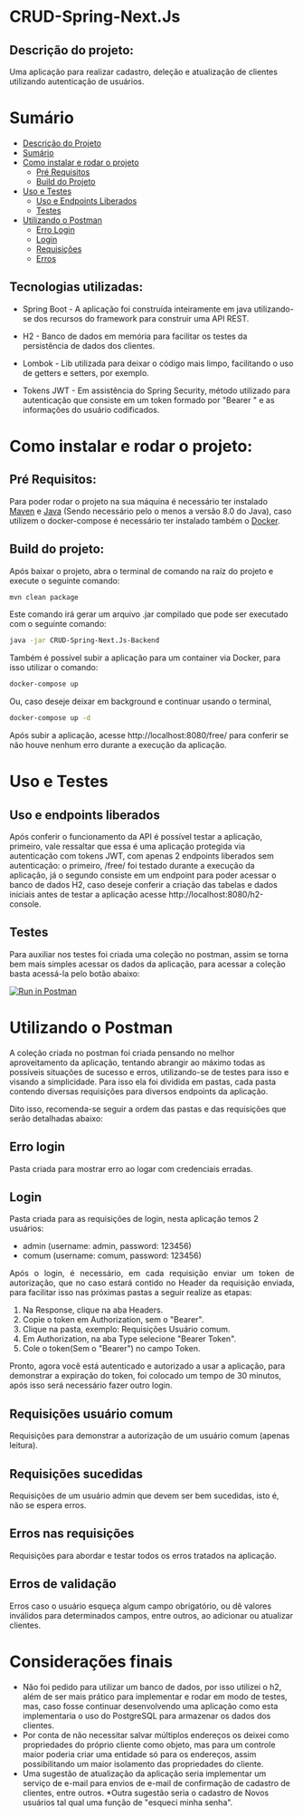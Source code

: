 # CRUD-Spring-Next.Js

## Descrição do projeto:
 
Uma aplicação para realizar cadastro, deleção e atualização de clientes utilizando autenticação de usuários.

Sumário
=================
<!--ts-->
   * [Descrição do Projeto](#descrição-do-projeto)
   * [Sumário](#sumário)
   * [Como instalar e rodar o projeto](#Como-instalar-e-rodar-o-projeto)
      * [Pré Requisitos](#pré-requisitos)
      * [Build do Projeto](#build-do-projeto)
   * [Uso e Testes](#uso-e-testes)
        * [Uso e Endpoints Liberados](#uso-e-endpoints-liberados)
        * [Testes](#testes)
   * [Utilizando o Postman](#utilizando-o-postman)
        * [Erro Login](#erro-login)
        * [Login](#login)
        * [Requisições](#requisições-usuário-comum)
        * [Erros](#erros-nas-requisições)
<!--te-->



## Tecnologias utilizadas: 

* Spring Boot - A aplicação foi construída inteiramente em java utilizando-se dos recursos do framework para construir uma API REST.

* H2 - Banco de dados em memória para facilitar os testes da persistência de dados dos clientes.

* Lombok - Lib utilizada para deixar o código mais limpo, facilitando o uso de getters e setters, por exemplo.

* Tokens JWT - Em assistência do Spring Security, método utilizado para autenticação que consiste em um token formado por "Bearer " e as informações do usuário codificados.

# Como instalar e rodar o projeto: 

## Pré Requisitos:

Para poder rodar o projeto na sua máquina é necessário ter instalado [Maven](https://maven.apache.org/download.cgi) e [Java](https://www.oracle.com/technetwork/pt/java/javase/downloads/index.html) (Sendo necessário pelo o menos a versão 8.0 do Java), caso utilizem o docker-compose é necessário ter instalado também o [Docker](https://www.docker.com/products/docker-desktop).


## Build do projeto:

Após baixar o projeto, abra o terminal de comando na raíz do projeto e execute o seguinte comando:

```sh
mvn clean package
```

Este comando irá gerar um arquivo .jar compilado que pode ser executado com o seguinte comando: 

```sh
java -jar CRUD-Spring-Next.Js-Backend
```

Também é possível subir a aplicação para um container via Docker, para isso utilizar o comando:

```sh
docker-compose up
```
Ou, caso deseje deixar em background e continuar usando o terminal,

```sh 
docker-compose up -d
```
Após subir a aplicação, acesse http://localhost:8080/free/ para conferir se não houve nenhum erro durante a execução da aplicação.

# Uso e Testes

## Uso e endpoints liberados

Após conferir o funcionamento da API é possível testar a aplicação, primeiro, vale ressaltar que essa é uma aplicação protegida via autenticação com tokens JWT, com apenas 2 endpoints liberados sem autenticação: o primeiro, /free/ foi testado durante a execução da aplicação, já o segundo consiste em um endpoint para poder acessar o banco de dados H2, caso deseje conferir a criação das tabelas e dados iniciais antes de testar a aplicação acesse http://localhost:8080/h2-console.

## Testes

Para auxiliar nos testes foi criada uma coleção no postman, assim se torna bem mais simples acessar os dados da aplicação, para acessar a coleção basta acessá-la pelo botão abaixo:

[![Run in Postman](https://run.pstmn.io/button.svg)](https://app.getpostman.com/run-collection/07f518c0c1269116731b)

# Utilizando o Postman

A coleção criada no postman foi criada pensando no melhor    aproveitamento da aplicação, tentando abrangir ao máximo todas as possíveis situações de sucesso e erros, utilizando-se de testes para isso e visando a simplicidade. Para isso ela foi dividida em pastas, cada pasta contendo diversas requisições para diversos endpoints da aplicação.

Dito isso, recomenda-se seguir a ordem das pastas e das requisições
que serão detalhadas abaixo:

## Erro login

Pasta criada para mostrar erro ao logar com credenciais erradas.

## Login

Pasta criada para as requisições de login, nesta aplicação temos 2 usuários: 

* admin (username: admin, password: 123456)
* comum (username: comum, password: 123456)


<p align ="justify">
Após o login, é necessário, em cada requisição enviar um token de autorização, que no caso estará contido no Header da requisição enviada, para facilitar isso nas próximas pastas a seguir realize as etapas:
</p>

1. Na Response, clique na aba Headers.
2. Copie o token em Authorization, sem o "Bearer".
3. Clique na pasta, exemplo: Requisições Usuário comum.
4. Em Authorization, na aba Type selecione "Bearer Token".
5. Cole o token(Sem o "Bearer") no campo Token.

Pronto, agora você está autenticado e autorizado a usar a aplicação, para demonstrar a expiração do token, foi colocado um tempo de 30 minutos, após isso será necessário fazer outro login.

## Requisições usuário comum

Requisições para demonstrar a autorização de um usuário comum (apenas leitura).

## Requisições sucedidas

Requisições de um usuário admin que devem ser bem sucedidas, isto é, não se espera erros.

## Erros nas requisições

Requisições para abordar e testar todos os erros tratados na aplicação.

## Erros de validação

Erros caso o usuário esqueça algum campo obrigatório, ou dê valores inválidos para determinados campos, entre outros, ao adicionar ou atualizar clientes.

# Considerações finais

* Não foi pedido para utilizar um banco de dados, por isso utilizei o h2, além de ser mais prático para implementar e rodar em modo de testes, mas, caso fosse continuar desenvolvendo uma aplicação como esta implementaria o uso do PostgreSQL para armazenar os dados dos clientes.
* Por conta de não necessitar salvar múltiplos endereços os deixei como propriedades do próprio cliente como objeto, mas para um controle maior poderia criar uma entidade só para os endereços, assim possibilitando um maior isolamento das propriedades do cliente.
* Uma sugestão de atualização da aplicação seria implementar um serviço de e-mail para envios de e-mail de confirmação de cadastro de clientes, entre outros.
*Outra sugestão seria o cadastro de Novos usuários tal qual uma função de "esqueci minha senha".




